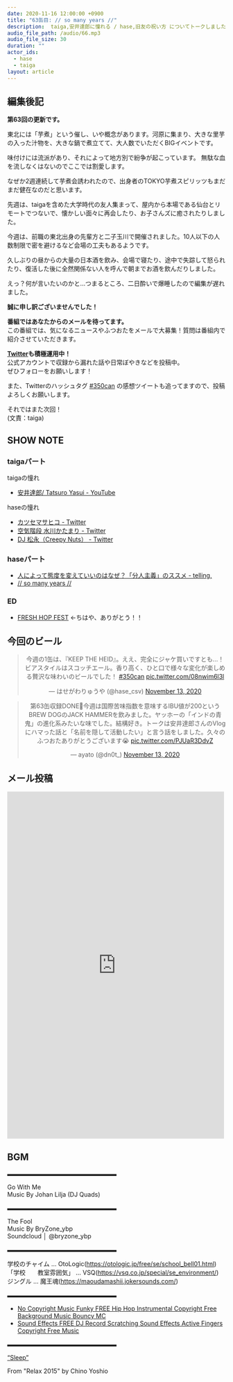 ```yaml
---
date: 2020-11-16 12:00:00 +0900
title: "63缶目: // so many years //"
description:  taiga,安井達郎に憧れる / hase,旧友の祝い方 についてトークしました。
audio_file_path: /audio/66.mp3
audio_file_size: 30
duration: ""
actor_ids:
  - hase
  - taiga
layout: article
---
```


## 編集後記

__第63回の更新です。__

東北には「芋煮」という催し、いや概念があります。河原に集まり、大きな里芋の入った汁物を、大きな鍋で煮立てて、大人数でいただくBIGイベントです。

味付けには流派があり、それによって地方別で紛争が起こっています。
無駄な血を流しなくはないのでここでは割愛します。

なぜか2週連続して芋煮会誘われたので、出身者のTOKYO芋煮スピリッツもまだまだ健在なのだと思います。

先週は、taigaを含めた大学時代の友人集まって、屋内から本場である仙台とリモートでつないで、懐かしい面々に再会したり、お子さんズに癒されたりしました。

今週は、前職の東北出身の先輩方と二子玉川で開催されました。10人以下の人数制限で密を避けるなど会場の工夫もあるようです。

久しぶりの昼からの大量の日本酒を飲み、会場で寝たり、途中で失踪して怒られたり、復活した後に全然関係ない人を呼んで朝までお酒を飲んだりしました。

えっ？何が言いたいのかと…つまるところ、二日酔いで爆睡したので編集が遅れました。

__誠に申し訳ございませんでした！__

__番組ではあなたからのメールを待ってます。__  
この番組では、気になるニュースやふつおたをメールで大募集！質問は番組内で紹介させていただきます。  

__[Twitter](https://twitter.com/am350can)も積極運用中！__  
公式アカウントで収録から漏れた話や日常ぼやきなどを投稿中。  
ぜひフォローをお願いします！  

また、Twitterのハッシュタグ [#350can](https://twitter.com/search?q=%23350can&src=hashtag_click) の感想ツイートも追ってますので、投稿よろしくお願いします。  

それではまた次回！  
(文責：taiga)

## SHOW NOTE

### taigaパート
taigaの憧れ  
- [安井達郎/ Tatsuro Yasui - YouTube](https://www.youtube.com/user/tstty51/videos)

haseの憧れ  
- [カツセマサヒコ - Twitter](https://twitter.com/katsuse_m)
- [空気階段 水川かたまり - Twitter](https://twitter.com/kkkatmari)
- [DJ 松永（Creepy Nuts） - Twitter](https://twitter.com/djmatsunaga)

### haseパート
- [人によって態度を変えていいのはなぜ？「分人主義」のススメ - telling,](https://telling.asahi.com/article/12241682)
- [// so many years //](http://www.somanyyears.com)

### ED
- [FRESH HOP FEST](https://freshhop.jp/furusato?sid=topics) <-ちはや、ありがとう！！

## 今回のビール

<center>
<blockquote class="twitter-tweet"><p lang="ja" dir="ltr">今週の1缶は、『KEEP THE HEID』。ええ、完全にジャケ買いですとも…！ビアスタイルはスコッチエール。香り高く、ひと口で様々な変化が楽しめる贅沢な味わいのビールでした！ <a href="https://twitter.com/hashtag/350can?src=hash&amp;ref_src=twsrc%5Etfw">#350can</a> <a href="https://t.co/08nwim6l3l">pic.twitter.com/08nwim6l3l</a></p>&mdash; はせがわりゅうや (@hase_csv) <a href="https://twitter.com/hase_csv/status/1327242239693582337?ref_src=twsrc%5Etfw">November 13, 2020</a></blockquote> <script async src="https://platform.twitter.com/widgets.js" charset="utf-8"></script>

<blockquote class="twitter-tweet"><p lang="ja" dir="ltr">第63缶収録DONE🍻今週は国際苦味指数を意味するIBU値が200というBREW DOGのJACK HAMMERを飲みました。ヤッホーの「インドの青鬼」の進化系みたいな味でした。結構好き。トークは安井達郎さんのVlogにハマった話と「名前を隠して活動したい」と言う話をしました。久々のふつおたありがとうございます😭 <a href="https://t.co/PJUaR3DdvZ">pic.twitter.com/PJUaR3DdvZ</a></p>&mdash; ayato (@dn0t_) <a href="https://twitter.com/dn0t_/status/1327242708423831552?ref_src=twsrc%5Etfw">November 13, 2020</a></blockquote> <script async src="https://platform.twitter.com/widgets.js" charset="utf-8"></script>
</center>

## メール投稿
<div class="iframe-wrapper">
<iframe src="https://docs.google.com/forms/d/e/1FAIpQLSfTZ99ZtY5BJtHk38i7c_p3AdF-uIGnOOsc6W05wV6L0MTAQg/viewform?embedded=true" width="500" height="800" frameborder="0" marginheight="0" marginwidth="0">読み込んでいます…</iframe>
</div>

## BGM
▬▬▬▬▬▬▬▬▬▬▬▬▬▬▬▬▬▬  

Go With Me  
Music By Johan Lilja (DJ Quads)  

▬▬▬▬▬▬▬▬▬▬▬▬▬▬▬▬▬▬  

The Fool  
Music By BryZone_ybp  
Soundcloud │ @bryzone_ybp  

▬▬▬▬▬▬▬▬▬▬▬▬▬▬▬▬▬▬  

学校のチャイム ... OtoLogic(https://otologic.jp/free/se/school_bell01.html)
「学校　　教室雰囲気」 ... VSQ(https://vsq.co.jp/special/se_environment/)
ジングル ... 魔王魂(https://maoudamashii.jokersounds.com/)

▬▬▬▬▬▬▬▬▬▬▬▬▬▬▬▬▬▬  

- [No Copyright Music Funky FREE Hip Hop Instrumental Copyright Free Background Music Bouncy MC](https://www.youtube.com/watch?v=YCOrfB6c1SM)
- [Sound Effects FREE DJ Record Scratching Sound Effects Active Fingers Copyright Free Music](https://www.youtube.com/watch?v=KbVWYj0F3Fs)

▬▬▬▬▬▬▬▬▬▬▬▬▬▬▬▬▬▬  

[“Sleep”](https://soundcloud.com/chino-yoshio/chino-yoshio-relax-2015-18-sleep)

From "Relax 2015" by Chino Yoshio